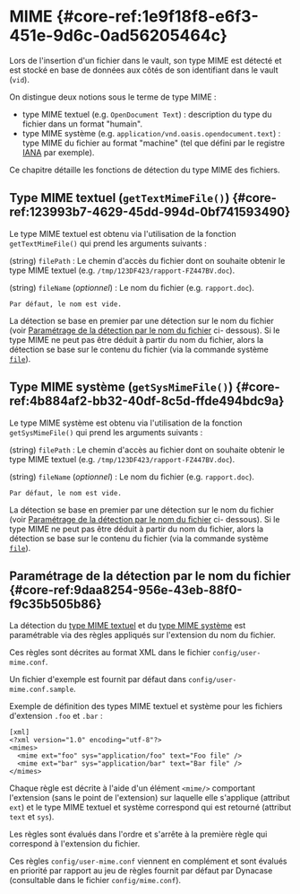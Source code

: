 # MIME {#core-ref:1e9f18f8-e6f3-451e-9d6c-0ad56205464c}

Lors de l'insertion d'un fichier dans le vault, son type MIME est détecté et est
stocké en base de données aux côtés de son identifiant dans le vault (`vid`).

On distingue deux notions sous le terme de type MIME :

* type MIME textuel (e.g. `OpenDocument Text`) : description du type du fichier
dans un format "humain".
* type MIME système (e.g. `application/vnd.oasis.opendocument.text`) : type MIME
du fichier au format "machine" (tel que défini par le registre [IANA][iana_mime]
par exemple).

Ce chapitre détaille les fonctions de détection du type MIME des fichiers.

## Type MIME textuel (`getTextMimeFile()`) {#core-ref:123993b7-4629-45dd-994d-0bf741593490}

Le type MIME textuel est obtenu via l'utilisation de la fonction
`getTextMimeFile()` qui prend les arguments suivants :

(string) `filePath`
:   Le chemin d'accès du fichier dont on souhaite obtenir le type MIME
    textuel (e.g. `/tmp/123DF423/rapport-FZ447BV.doc`).

(string) `fileName` (*optionnel*)
:   Le nom du fichier (e.g. `rapport.doc`).
    
    Par défaut, le nom est vide.

La détection se base en premier par une détection sur le nom du fichier (voir
[Paramétrage de la détection par le nom du fichier][mime_user_param] ci-
dessous). Si le type MIME ne peut pas être déduit à partir du nom du fichier,
alors la détection se base sur le contenu du fichier (via la commande système
[`file`][file]).

## Type MIME système (`getSysMimeFile()`) {#core-ref:4b884af2-bb32-40df-8c5d-ffde494bdc9a}

Le type MIME système est obtenu via l'utilisation de la fonction
`getSysMimeFile()` qui prend les arguments suivants :

(string) `filePath`
:   Le chemin d'accès au fichier dont on souhaite obtenir le type MIME
    textuel (e.g. `/tmp/123DF423/rapport-FZ447BV.doc`).

(string) `fileName` (*optionnel*)
:   Le nom du fichier (e.g. `rapport.doc`).
    
    Par défaut, le nom est vide.

La détection se base en premier par une détection sur le nom du fichier (voir
[Paramétrage de la détection par le nom du fichier][mime_user_param] ci-
dessous). Si le type MIME ne peut pas être déduit à partir du nom du fichier,
alors la détection se base sur le contenu du fichier (via la commande système
[`file`][file]).

## Paramétrage de la détection par le nom du fichier {#core-ref:9daa8254-956e-43eb-88f0-f9c35b505b86}

La détection du [type MIME textuel][mime_t] et du [type MIME système][mime_s]
est paramétrable via des règles appliqués sur l'extension du nom du fichier.

Ces règles sont décrites au format XML dans le fichier `config/user-mime.conf`.

Un fichier d'exemple est fournit par défaut dans `config/user-mime.conf.sample`.

Exemple de définition des types MIME textuel et système pour les fichiers
d'extension `.foo` et `.bar` :

    [xml]
    <?xml version="1.0" encoding="utf-8"?>
    <mimes>
      <mime ext="foo" sys="application/foo" text="Foo file" />
      <mime ext="bar" sys="application/bar" text="Bar file" />
    </mimes>

Chaque règle est décrite à l'aide d'un élément `<mime/>` comportant l'extension
(sans le point de l'extension) sur laquelle elle s'applique (attribut `ext`) et
le type MIME textuel et système correspond qui est retourné (attribut `text` et
`sys`).

Les règles sont évalués dans l'ordre et s'arrête à la première règle qui
correspond à l'extension du fichier.

Ces règles `config/user-mime.conf` viennent en complément et sont évalués en
priorité par rapport au jeu de règles fournit par défaut par Dynacase
(consultable dans le fichier `config/mime.conf`).

<!-- links -->
[iana_mime]: http://www.iana.org/assignments/media-types/media-types.xhtml
[mime_t]: #core-ref:123993b7-4629-45dd-994d-0bf741593490
[mime_s]: #core-ref:4b884af2-bb32-40df-8c5d-ffde494bdc9a
[mime_user_param]: #core-ref:9daa8254-956e-43eb-88f0-f9c35b505b86
[file]: http://manpages.ubuntu.com/manpages/trusty/en/man1/file.1.html